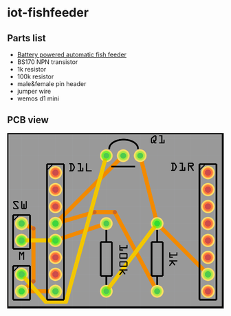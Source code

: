 # iot-fishfeeder

## Parts list
- [Battery powered automatic fish feeder](https://www.ebay.com/sch/i.html?_from=R40&_trksid=m570.l1313&_nkw=Battery+Powered+Time+Settable+Automatic+Fish+Feeder+Black+for+Aquarium+N1Z5&_sacat=0)
- BS170 NPN transistor
- 1k resistor
- 100k resistor
- male&female pin header
- jumper wire
- wemos d1 mini

## PCB view
![PCB](images/pcb.png?raw=true "PCB")
